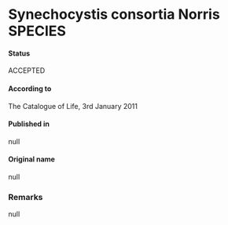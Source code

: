 # Synechocystis consortia Norris SPECIES

#### Status
ACCEPTED

#### According to
The Catalogue of Life, 3rd January 2011

#### Published in
null

#### Original name
null

### Remarks
null